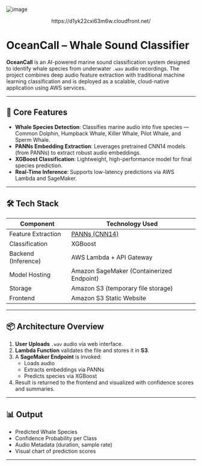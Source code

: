 ![image](https://github.com/user-attachments/assets/ec4f77cd-4561-4cc6-af78-07b14b4b8e38)
<center>https://d1yk22cxi63m6w.cloudfront.net/</center>

# OceanCall – Whale Sound Classifier

**OceanCall** is an AI-powered marine sound classification system designed to identify whale species from underwater `.wav` audio recordings. The project combines deep audio feature extraction with traditional machine learning classification and is deployed as a scalable, cloud-native application using AWS services.

---

## 🧠 Core Features

- **Whale Species Detection**: Classifies marine audio into five species — Common Dolphin, Humpback Whale, Killer Whale, Pilot Whale, and Sperm Whale.
- **PANNs Embedding Extraction**: Leverages pretrained CNN14 models (from PANNs) to extract robust audio embeddings.
- **XGBoost Classification**: Lightweight, high-performance model for final species prediction.
- **Real-Time Inference**: Supports low-latency predictions via AWS Lambda and SageMaker.

---

## 🛠️ Tech Stack

| Component         | Technology Used                          |
|------------------|-------------------------------------------|
| Feature Extraction | [PANNs (CNN14)](https://github.com/qiuqiangkong/panns-inference) |
| Classification     | XGBoost                                  |
| Backend (Inference) | AWS Lambda + API Gateway                |
| Model Hosting     | Amazon SageMaker (Containerized Endpoint)|
| Storage           | Amazon S3 (temporary file storage)       |
| Frontend          | Amazon S3 Static Website |

---

## 📦 Architecture Overview

1. **User Uploads** `.wav` audio via web interface.
2. **Lambda Function** validates the file and stores it in **S3**.
3. A **SageMaker Endpoint** is invoked:
   - Loads audio
   - Extracts embeddings via PANNs
   - Predicts species via XGBoost
4. Result is returned to the frontend and visualized with confidence scores and summaries.

---

## 📊 Output

- Predicted Whale Species
- Confidence Probability per Class
- Audio Metadata (duration, sample rate)
- Visual chart of prediction scores

---

